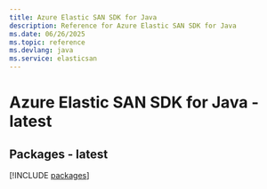 ```yaml
---
title: Azure Elastic SAN SDK for Java
description: Reference for Azure Elastic SAN SDK for Java
ms.date: 06/26/2025
ms.topic: reference
ms.devlang: java
ms.service: elasticsan
---
```

# Azure Elastic SAN SDK for Java - latest
## Packages - latest
[!INCLUDE [packages](elastic-san-index.md)]
